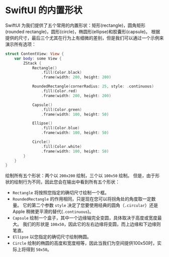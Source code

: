 SwiftUI 的内置形状
===

SwiftUI 为我们提供了五个常用的内置形状：矩形(rectangle)，圆角矩形(rounded rectangle)，圆形(circle)，椭圆形(ellipse)和胶囊形(capsule)。 根据提供的尺寸，最后三个尤其在行为上有细微的差别，但是我们可以通过一个示例来演示所有选项：

```swift
struct ContentView: View {
    var body: some View {
        ZStack {
            Rectangle()
                .fill(Color.black)
                .frame(width: 200, height: 200)

            RoundedRectangle(cornerRadius: 25, style: .continuous)
                .fill(Color.red)
                .frame(width: 200, height: 200)

            Capsule()
                .fill(Color.green)
                .frame(width: 100, height: 50)

            Ellipse()
                .fill(Color.blue)
                .frame(width: 100, height: 50)

            Circle()
                .fill(Color.white)
                .frame(width: 100, height: 50)
        }
    }
}
```

绘制所有五个形状：两个以 `200x200` 绘制，三个以 `100x50` 绘制。 但是，由于形状的绘制行为不同，因此您会在输出中看到所有五个形状：

- `Rectangle` 将按照您指定的确切尺寸绘制一个框。
- `RoundedRectangle` 的作用相同，只是现在您可以将拐角处的角度取一定数量。 它的第二个参数 `style` 决定了您要使用经典的圆角（`.circular`）还是 Apple 稍微更平滑的替代(`.continuous`)。
- `Capsule` 绘制一个盒子，其中一个边缘轴完全变圆，具体取决于高度或宽度最大。 我们的形状是 `100x50`，因此它的左右边缘将变圆，而上边缘和下边缘则笔直。
- `Ellipse` 以您指定的确切尺寸绘制椭圆。
- `Circle` 绘制的椭圆的高度和宽度相等，因此当我们为空间提供100x50时，实际上将得到 `50x50`。